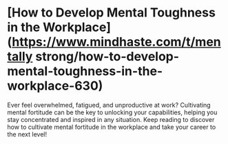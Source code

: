
# [How to Develop Mental Toughness in the Workplace](https://www.mindhaste.com/t/mentally strong/how-to-develop-mental-toughness-in-the-workplace-630)

Ever feel overwhelmed, fatigued, and unproductive at work? Cultivating mental fortitude can be the key to unlocking your capabilities, helping you stay concentrated and inspired in any situation. Keep reading to discover how to cultivate mental fortitude in the workplace and take your career to the next level!
    